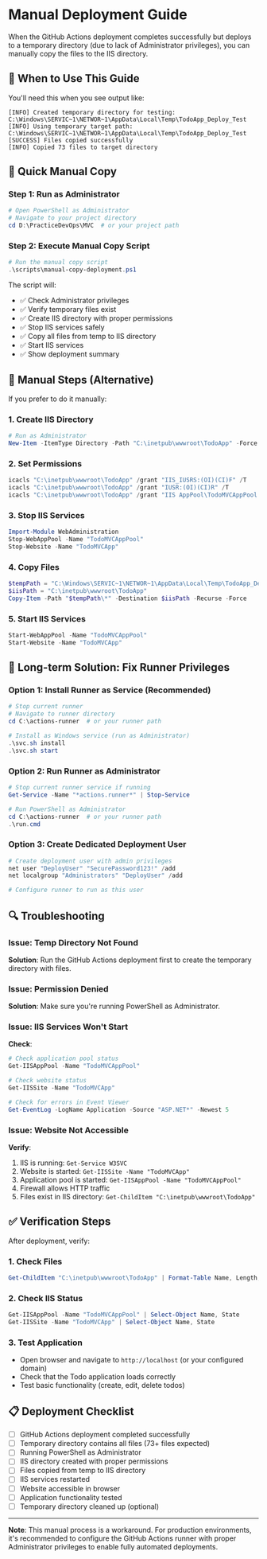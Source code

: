 # Manual Deployment Guide

When the GitHub Actions deployment completes successfully but deploys to a temporary directory (due to lack of Administrator privileges), you can manually copy the files to the IIS directory.

## 🎯 When to Use This Guide

You'll need this when you see output like:
```
[INFO] Created temporary directory for testing: C:\Windows\SERVIC~1\NETWOR~1\AppData\Local\Temp\TodoApp_Deploy_Test
[INFO] Using temporary target path: C:\Windows\SERVIC~1\NETWOR~1\AppData\Local\Temp\TodoApp_Deploy_Test
[SUCCESS] Files copied successfully
[INFO] Copied 73 files to target directory
```

## 🚀 Quick Manual Copy

### Step 1: Run as Administrator
```powershell
# Open PowerShell as Administrator
# Navigate to your project directory
cd D:\PracticeDevOps\MVC  # or your project path
```

### Step 2: Execute Manual Copy Script
```powershell
# Run the manual copy script
.\scripts\manual-copy-deployment.ps1
```

The script will:
- ✅ Check Administrator privileges
- ✅ Verify temporary files exist
- ✅ Create IIS directory with proper permissions
- ✅ Stop IIS services safely
- ✅ Copy all files from temp to IIS directory
- ✅ Start IIS services
- ✅ Show deployment summary

## 🔧 Manual Steps (Alternative)

If you prefer to do it manually:

### 1. Create IIS Directory
```powershell
# Run as Administrator
New-Item -ItemType Directory -Path "C:\inetpub\wwwroot\TodoApp" -Force
```

### 2. Set Permissions
```powershell
icacls "C:\inetpub\wwwroot\TodoApp" /grant "IIS_IUSRS:(OI)(CI)F" /T
icacls "C:\inetpub\wwwroot\TodoApp" /grant "IUSR:(OI)(CI)R" /T
icacls "C:\inetpub\wwwroot\TodoApp" /grant "IIS AppPool\TodoMVCAppPool:(OI)(CI)F" /T
```

### 3. Stop IIS Services
```powershell
Import-Module WebAdministration
Stop-WebAppPool -Name "TodoMVCAppPool"
Stop-Website -Name "TodoMVCApp"
```

### 4. Copy Files
```powershell
$tempPath = "C:\Windows\SERVIC~1\NETWOR~1\AppData\Local\Temp\TodoApp_Deploy_Test"
$iisPath = "C:\inetpub\wwwroot\TodoApp"
Copy-Item -Path "$tempPath\*" -Destination $iisPath -Recurse -Force
```

### 5. Start IIS Services
```powershell
Start-WebAppPool -Name "TodoMVCAppPool"
Start-Website -Name "TodoMVCApp"
```

## 🎯 Long-term Solution: Fix Runner Privileges

### Option 1: Install Runner as Service (Recommended)
```powershell
# Stop current runner
# Navigate to runner directory
cd C:\actions-runner  # or your runner path

# Install as Windows service (run as Administrator)
.\svc.sh install
.\svc.sh start
```

### Option 2: Run Runner as Administrator
```powershell
# Stop current runner service if running
Get-Service -Name "*actions.runner*" | Stop-Service

# Run PowerShell as Administrator
cd C:\actions-runner  # or your runner path
.\run.cmd
```

### Option 3: Create Dedicated Deployment User
```powershell
# Create deployment user with admin privileges
net user "DeployUser" "SecurePassword123!" /add
net localgroup "Administrators" "DeployUser" /add

# Configure runner to run as this user
```

## 🔍 Troubleshooting

### Issue: Temp Directory Not Found
**Solution**: Run the GitHub Actions deployment first to create the temporary directory with files.

### Issue: Permission Denied
**Solution**: Make sure you're running PowerShell as Administrator.

### Issue: IIS Services Won't Start
**Check**:
```powershell
# Check application pool status
Get-IISAppPool -Name "TodoMVCAppPool"

# Check website status  
Get-IISSite -Name "TodoMVCApp"

# Check for errors in Event Viewer
Get-EventLog -LogName Application -Source "ASP.NET*" -Newest 5
```

### Issue: Website Not Accessible
**Verify**:
1. IIS is running: `Get-Service W3SVC`
2. Website is started: `Get-IISSite -Name "TodoMVCApp"`
3. Application pool is started: `Get-IISAppPool -Name "TodoMVCAppPool"`
4. Firewall allows HTTP traffic
5. Files exist in IIS directory: `Get-ChildItem "C:\inetpub\wwwroot\TodoApp"`

## ✅ Verification Steps

After deployment, verify:

### 1. Check Files
```powershell
Get-ChildItem "C:\inetpub\wwwroot\TodoApp" | Format-Table Name, Length, LastWriteTime
```

### 2. Check IIS Status
```powershell
Get-IISAppPool -Name "TodoMVCAppPool" | Select-Object Name, State
Get-IISSite -Name "TodoMVCApp" | Select-Object Name, State
```

### 3. Test Application
- Open browser and navigate to `http://localhost` (or your configured domain)
- Check that the Todo application loads correctly
- Test basic functionality (create, edit, delete todos)

## 📋 Deployment Checklist

- [ ] GitHub Actions deployment completed successfully
- [ ] Temporary directory contains all files (73+ files expected)
- [ ] Running PowerShell as Administrator
- [ ] IIS directory created with proper permissions
- [ ] Files copied from temp to IIS directory
- [ ] IIS services restarted
- [ ] Website accessible in browser
- [ ] Application functionality tested
- [ ] Temporary directory cleaned up (optional)

---

**Note**: This manual process is a workaround. For production environments, it's recommended to configure the GitHub Actions runner with proper Administrator privileges to enable fully automated deployments. 